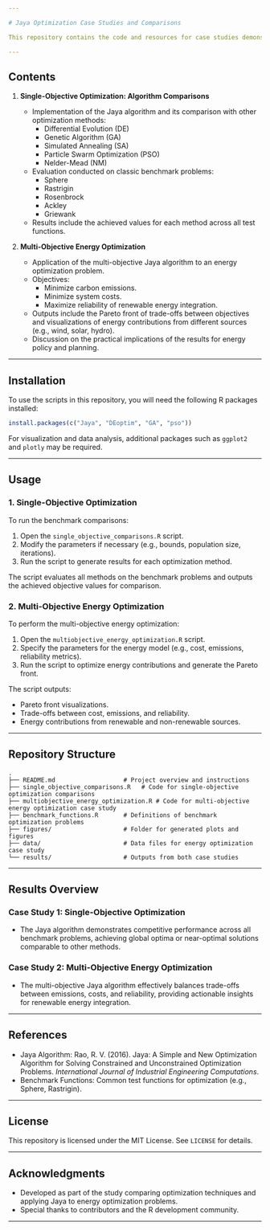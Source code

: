 ```yaml
---

# Jaya Optimization Case Studies and Comparisons

This repository contains the code and resources for case studies demonstrating the application and performance of the Jaya optimization algorithm, along with comparisons to other optimization methods. The repository also includes a multi-objective energy optimization case study using the Jaya algorithm.

---
```


## Contents

1. **Single-Objective Optimization: Algorithm Comparisons**
   - Implementation of the Jaya algorithm and its comparison with other optimization methods:
     - Differential Evolution (DE)
     - Genetic Algorithm (GA)
     - Simulated Annealing (SA)
     - Particle Swarm Optimization (PSO)
     - Nelder-Mead (NM)
   - Evaluation conducted on classic benchmark problems:
     - Sphere
     - Rastrigin
     - Rosenbrock
     - Ackley
     - Griewank
   - Results include the achieved values for each method across all test functions.

2. **Multi-Objective Energy Optimization**
   - Application of the multi-objective Jaya algorithm to an energy optimization problem.
   - Objectives:
     - Minimize carbon emissions.
     - Minimize system costs.
     - Maximize reliability of renewable energy integration.
   - Outputs include the Pareto front of trade-offs between objectives and visualizations of energy contributions from different sources (e.g., wind, solar, hydro).
   - Discussion on the practical implications of the results for energy policy and planning.

---

## Installation

To use the scripts in this repository, you will need the following R packages installed:

```r
install.packages(c("Jaya", "DEoptim", "GA", "pso"))
```

For visualization and data analysis, additional packages such as `ggplot2` and `plotly` may be required.

---

## Usage

### **1. Single-Objective Optimization**
To run the benchmark comparisons:
1. Open the `single_objective_comparisons.R` script.
2. Modify the parameters if necessary (e.g., bounds, population size, iterations).
3. Run the script to generate results for each optimization method.

The script evaluates all methods on the benchmark problems and outputs the achieved objective values for comparison.

### **2. Multi-Objective Energy Optimization**
To perform the multi-objective energy optimization:
1. Open the `multiobjective_energy_optimization.R` script.
2. Specify the parameters for the energy model (e.g., cost, emissions, reliability metrics).
3. Run the script to optimize energy contributions and generate the Pareto front.

The script outputs:
- Pareto front visualizations.
- Trade-offs between cost, emissions, and reliability.
- Energy contributions from renewable and non-renewable sources.

---

## Repository Structure

```plaintext
.
├── README.md                   # Project overview and instructions
├── single_objective_comparisons.R   # Code for single-objective optimization comparisons
├── multiobjective_energy_optimization.R # Code for multi-objective energy optimization case study
├── benchmark_functions.R       # Definitions of benchmark optimization problems
├── figures/                    # Folder for generated plots and figures
├── data/                       # Data files for energy optimization case study
└── results/                    # Outputs from both case studies
```

---

## Results Overview

### **Case Study 1: Single-Objective Optimization**
- The Jaya algorithm demonstrates competitive performance across all benchmark problems, achieving global optima or near-optimal solutions comparable to other methods.

### **Case Study 2: Multi-Objective Energy Optimization**
- The multi-objective Jaya algorithm effectively balances trade-offs between emissions, costs, and reliability, providing actionable insights for renewable energy integration.

---

## References
- Jaya Algorithm: Rao, R. V. (2016). Jaya: A Simple and New Optimization Algorithm for Solving Constrained and Unconstrained Optimization Problems. *International Journal of Industrial Engineering Computations*.
- Benchmark Functions: Common test functions for optimization (e.g., Sphere, Rastrigin).

---

## License
This repository is licensed under the MIT License. See `LICENSE` for details.

---

## Acknowledgments
- Developed as part of the study comparing optimization techniques and applying Jaya to energy optimization problems.
- Special thanks to contributors and the R development community.

---
